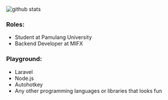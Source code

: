 ![github stats](https://github-readme-stats.vercel.app/api?username=robbyajm&show_icons=true)

### Roles:
- Student at Pamulang University
- Backend Developer at MIFX

### Playground:
- Laravel
- Node.js
- Autohotkey
- Any other programming languages or libraries that looks fun
